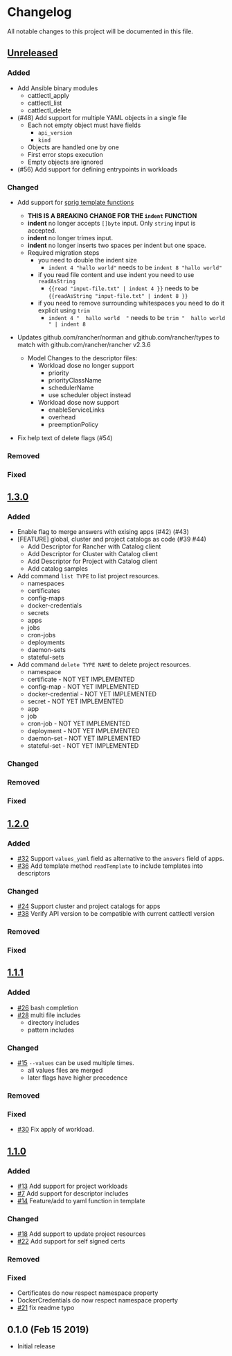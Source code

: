 # Changelog
All notable changes to this project will be documented in this file.

## [Unreleased]

### Added

* Add Ansible binary modules
  * cattlectl_apply
  * cattlectl_list
  * cattlectl_delete
* (#48) Add support for multiple YAML objects in a single file
  * Each not empty object must have fields
    * `api_version`
    * `kind`
  * Objects are handled one by one
  * First error stops execution
  * Empty objects are ignored
* (#56) Add support for defining entrypoints in workloads

### Changed

* Add support for [sprig template functions](https://github.com/Masterminds/sprig)
  * __THIS IS A BREAKING CHANGE FOR THE `indent` FUNCTION__
  * __indent__ no longer accepts `[]byte` input. Only `string` input is accepted.
  * __indent__ no longer trimes input.
  * __indent__ no longer inserts two spaces per indent but one space.
  * Required migration steps
    * you need to double the indent size
      * `indent 4 "hallo world"` needs to be `indent 8 "hallo world"`
    * if you read file content and use indent you need to use `readAsString`
      * `{{read "input-file.txt" | indent 4 }}` needs to be `{{readAsString "input-file.txt" | indent 8 }}`
    * if you need to remove surrounding whitespaces you need to do it explicit using `trim`
      * `indent 4 "  hallo world  "` needs to be `trim "  hallo world  " | indent 8`

* Updates github.com/rancher/norman and github.com/rancher/types to match with github.com/rancher/rancher v2.3.6
  * Model Changes to the descriptor files:
    * Workload dose no longer support
      * priority
      * priorityClassName
      * schedulerName
      * use scheduler object instead
    * Workload dose now support
      * enableServiceLinks
      * overhead
      * preemptionPolicy
* Fix help text of delete flags (#54)

### Removed

### Fixed

## [1.3.0]

### Added

* Enable flag to merge answers with exising apps (#42) (#43)
* [FEATURE] global, cluster and project catalogs as code (#39 #44)
  * Add Descriptor for Rancher with Catalog client
  * Add Descriptor for Cluster with Catalog client
  * Add Descriptor for Project with Catalog client
  * Add catalog samples
* Add command `list TYPE` to list project resources.
	* namespaces
	* certificates
	* config-maps
	* docker-credentials
	* secrets
	* apps
	* jobs
	* cron-jobs
	* deployments
	* daemon-sets
	* stateful-sets
* Add command `delete TYPE NAME` to delete project resources.
  * namespace
  * certificate - NOT YET IMPLEMENTED
  * config-map - NOT YET IMPLEMENTED
  * docker-credential - NOT YET IMPLEMENTED
  * secret - NOT YET IMPLEMENTED
  * app
  * job
  * cron-job - NOT YET IMPLEMENTED
  * deployment - NOT YET IMPLEMENTED
  * daemon-set - NOT YET IMPLEMENTED
  * stateful-set - NOT YET IMPLEMENTED

### Changed

### Removed

### Fixed

## [1.2.0]

### Added

* [#32](https://github.com/bitgrip/cattlectl/issues/32) Support `values_yaml` field as alternative to the `answers` field of apps.
* [#36](https://github.com/bitgrip/cattlectl/issues/36) Add template method `readTemplate` to include templates into descriptors

### Changed

* [#24](https://github.com/bitgrip/cattlectl/issues/24) Support cluster and project catalogs for apps
* [#38](https://github.com/bitgrip/cattlectl/pull/38) Verify API version to be compatible with current cattlectl version

### Removed

### Fixed

## [1.1.1]

### Added

* [#26](https://github.com/bitgrip/cattlectl/issues/26) bash completion
* [#28](https://github.com/bitgrip/cattlectl/issues/28) multi file includes
  * directory includes
  * pattern includes

### Changed

* [#15](https://github.com/bitgrip/cattlectl/issues/15) `--values` can be used multiple times.
  * all values files are merged
  * later flags have higher precedence

### Removed

### Fixed

* [#30](https://github.com/bitgrip/cattlectl/issues/30) Fix apply of workload.

## [1.1.0]

### Added

* [#13](https://github.com/bitgrip/cattlectl/issues/13) Add support for project workloads
* [#7](https://github.com/bitgrip/cattlectl/issues/7) Add support for descriptor includes
* [#14](https://github.com/bitgrip/cattlectl/issues/14) Feature/add to yaml function in template

### Changed

* [#18](https://github.com/bitgrip/cattlectl/issues/18) Add support to update project resources
* [#22](https://github.com/bitgrip/cattlectl/issues/22) Add support for self signed certs

### Removed

### Fixed

* Certificates do now respect namespace property
* DockerCredentials do now respect namespace property
* [#21](https://github.com/bitgrip/cattlectl/pull/21) fix readme typo

## 0.1.0 (Feb 15 2019)

* Initial release

[Unreleased]: https://github.com/bitgrip/cattlectl/compare/v1.3.0...HEAD
[1.3.0]: https://github.com/bitgrip/cattlectl/compare/v1.2.0...v1.3.0
[1.2.0]: https://github.com/bitgrip/cattlectl/compare/v1.1.1...v1.2.0
[1.1.1]: https://github.com/bitgrip/cattlectl/compare/v1.1.0...v1.1.1
[1.1.0]: https://github.com/bitgrip/cattlectl/compare/v1.0.0...v1.1.0
